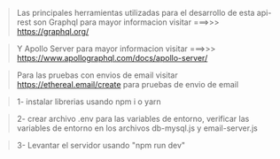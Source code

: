 >Las principales herramientas utilizadas para el desarrollo de esta api-rest son Graphql para mayor informacion visitar ===>>> https://graphql.org/

>Y Apollo Server para mayor informacion visitar ===>>> https://www.apollographql.com/docs/apollo-server/

> Para las pruebas con envios de email visitar https://ethereal.email/create para pruebas de envio de email

> 1- instalar librerias usando npm i o yarn

> 2- crear archivo .env para las variables de entorno, verificar las variables de entorno en los archivos db-mysql.js y email-server.js

> 3- Levantar el servidor usando "npm run dev"